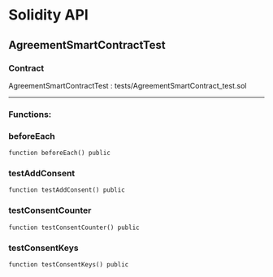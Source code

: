 # Solidity API

## AgreementSmartContractTest

### Contract
AgreementSmartContractTest : tests/AgreementSmartContract_test.sol

 --- 
### Functions:
### beforeEach

```solidity
function beforeEach() public
```

### testAddConsent

```solidity
function testAddConsent() public
```

### testConsentCounter

```solidity
function testConsentCounter() public
```

### testConsentKeys

```solidity
function testConsentKeys() public
```

